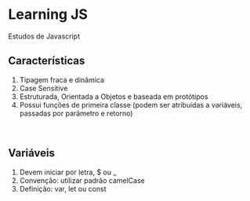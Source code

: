 # Learning JS

Estudos de Javascript

## Características

1. Tipagem fraca e dinâmica
2. Case Sensitive
3. Estruturada, Orientada a Objetos e baseada em protótipos
4. Possui funções de primeira classe (podem ser atribuídas a variáveis, passadas por parâmetro e retorno)

<br />

## Variáveis

1. Devem iniciar por letra, $ ou _
2. Convenção: utilizar padrão camelCase
3. Definição: var, let ou const




